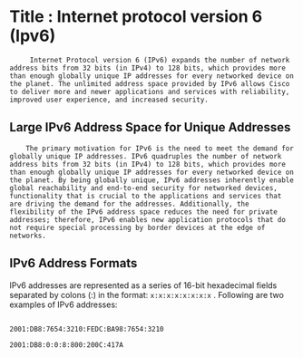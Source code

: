 # Title : Internet protocol version 6 (Ipv6)

         Internet Protocol version 6 (IPv6) expands the number of network address bits from 32 bits (in IPv4) to 128 bits, which provides more than enough globally unique IP addresses for every networked device on the planet. The unlimited address space provided by IPv6 allows Cisco to deliver more and newer applications and services with reliability, improved user experience, and increased security.

## Large IPv6 Address Space for Unique Addresses
        The primary motivation for IPv6 is the need to meet the demand for globally unique IP addresses. IPv6 quadruples the number of network address bits from 32 bits (in IPv4) to 128 bits, which provides more than enough globally unique IP addresses for every networked device on the planet. By being globally unique, IPv6 addresses inherently enable global reachability and end-to-end security for networked devices, functionality that is crucial to the applications and services that are driving the demand for the addresses. Additionally, the flexibility of the IPv6 address space reduces the need for private addresses; therefore, IPv6 enables new application protocols that do not require special processing by border devices at the edge of networks.

## IPv6 Address Formats
IPv6 addresses are represented as a series of 16-bit hexadecimal fields separated by colons (:) in the format: `x:x:x:x:x:x:x:x` . Following are two examples of IPv6 addresses:

```bash

2001:DB8:7654:3210:FEDC:BA98:7654:3210

2001:DB8:0:0:8:800:200C:417A

```
